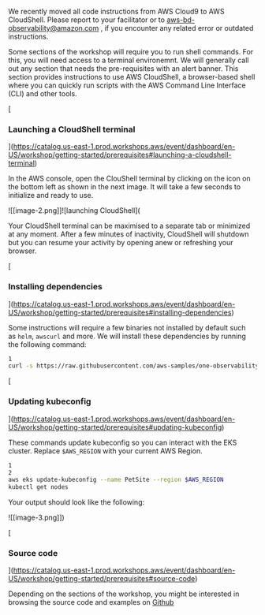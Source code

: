

We recently moved all code instructions from AWS Cloud9 to AWS CloudShell. Please report to your facilitator or to [aws-bd-observability@amazon.com](mailto:aws-bd-observability@amazon.com) , if you encounter any related error or outdated instructions.

Some sections of the workshop will require you to run shell commands. For this, you will need access to a terminal environemnt. We will generally call out any section that needs the pre-requisites with an alert banner. This section provides instructions to use AWS CloudShell, a browser-based shell where you can quickly run scripts with the AWS Command Line Interface (CLI) and other tools.

[

### Launching a CloudShell terminal

](https://catalog.us-east-1.prod.workshops.aws/event/dashboard/en-US/workshop/getting-started/prerequisites#launching-a-cloudshell-terminal)

In the AWS console, open the ClouShell terminal by clicking on the icon on the bottom left as shown in the next image. It will take a few seconds to initialize and ready to use.

![[image-2.png]]![launching CloudShell](

Your CloudShell terminal can be maximised to a separate tab or minimized at any moment. After a few minutes of inactivity, CloudShell will shutdown but you can resume your activity by opening anew or refreshing your browser.

[

### Installing dependencies

](https://catalog.us-east-1.prod.workshops.aws/event/dashboard/en-US/workshop/getting-started/prerequisites#installing-dependencies)

Some instructions will require a few binaries not installed by default such as `helm`, `awscurl` and more. We will install these dependencies by running the following command:

```bash
1
curl -s https://raw.githubusercontent.com/aws-samples/one-observability-demo/main/setup-cloudshell.sh | sh
```

[

### Updating kubeconfig

](https://catalog.us-east-1.prod.workshops.aws/event/dashboard/en-US/workshop/getting-started/prerequisites#updating-kubeconfig)

These commands update kubeconfig so you can interact with the EKS cluster. Replace `$AWS_REGION` with your current AWS Region.

```bash
1
2
aws eks update-kubeconfig --name PetSite --region $AWS_REGION
kubectl get nodes
```

Your output should look like the following:

![[image-3.png]])

[

### Source code

](https://catalog.us-east-1.prod.workshops.aws/event/dashboard/en-US/workshop/getting-started/prerequisites#source-code)

Depending on the sections of the workshop, you might be interested in browsing the source code and examples on [Github](https://github.com/aws-samples/one-observability-demo)